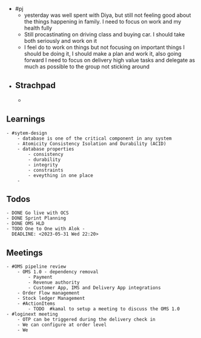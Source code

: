 - #pj
	- yesterday was well spent with Diya, but still not feeling good about the things happening in family. I need to focus on work and my health fully
	- Still procastinating  on driving class and buying car. I should take both seriously and work on it
	- I feel do to work on things but not focusing on important things I should be doing it, I should make a plan and work it, also going forward I need to focus on delivery high value tasks and delegate as much as possible to the group not sticking around
- ## Strachpad
	-
## Learnings
	- #sytem-design
		- database is one of the critical component in any system
		- Atomicity Consistency Isolation and Durability (ACID)
		- database properties
			- consistency
			- durability
			- integrity
			- constraints
			- eveything in one place
		-
## Todos
	- DONE Go live with OCS
	- DONE Sprint Planning
	- DONE OMS HLD
	- TODO One to One with Alok -
	  DEADLINE: <2023-05-31 Wed 22:20>
## Meetings
	- #OMS pipeline review
		- OMS 1.0 - dependency removal
			- Payment
			- Revenue authority
			- Customer App, IMS and Delivery App integrations
		- Order Flow management
		- Stock ledger Management
		- #ActionItems
			- TODO  #kamal to setup a meeting to discuss the OMS 1.0
	- #loginext meeting
		- OTP can be triggered during the delivery check in
		- We can configure at order level
		- We
